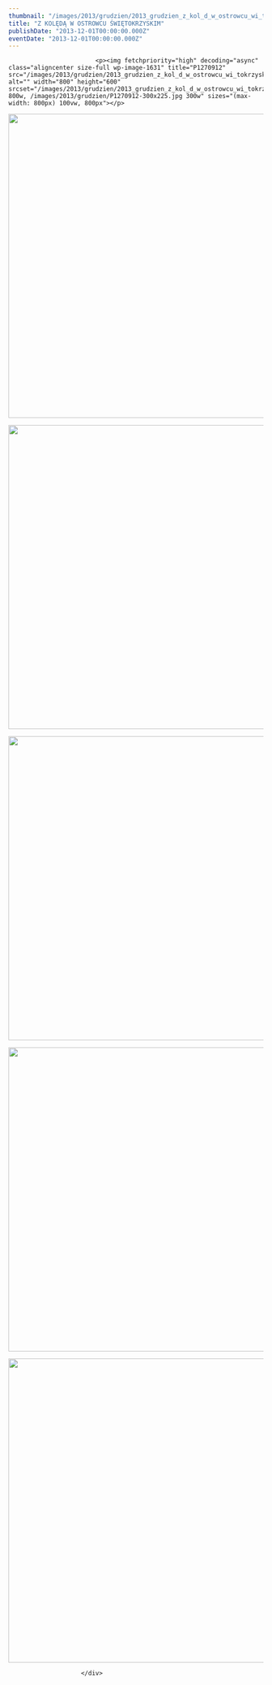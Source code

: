 ```yaml
---
thumbnail: "/images/2013/grudzien/2013_grudzien_z_kol_d_w_ostrowcu_wi_tokrzyskim_2013_12_z_kol_d_w_ostrowcu_wi_tokrzyskim_P1270912.jpg"
title: "Z KOLĘDĄ W OSTROWCU ŚWIĘTOKRZYSKIM"
publishDate: "2013-12-01T00:00:00.000Z"
eventDate: "2013-12-01T00:00:00.000Z"
---
```


<div class="entry-content">
							
							<p><img fetchpriority="high" decoding="async" class="aligncenter size-full wp-image-1631" title="P1270912" src="/images/2013/grudzien/2013_grudzien_z_kol_d_w_ostrowcu_wi_tokrzyskim_2013_12_z_kol_d_w_ostrowcu_wi_tokrzyskim_P1270912.jpg" alt="" width="800" height="600" srcset="/images/2013/grudzien/2013_grudzien_z_kol_d_w_ostrowcu_wi_tokrzyskim_2013_12_z_kol_d_w_ostrowcu_wi_tokrzyskim_P1270912.jpg 800w, /images/2013/grudzien/P1270912-300x225.jpg 300w" sizes="(max-width: 800px) 100vw, 800px"></p>
<p><img decoding="async" class="aligncenter size-full wp-image-1628" title="P1270824" src="/images/2013/grudzien/2013_grudzien_z_kol_d_w_ostrowcu_wi_tokrzyskim_2013_12_z_kol_d_w_ostrowcu_wi_tokrzyskim_P1270824.jpg" alt="" width="800" height="600" srcset="/images/2013/grudzien/2013_grudzien_z_kol_d_w_ostrowcu_wi_tokrzyskim_2013_12_z_kol_d_w_ostrowcu_wi_tokrzyskim_P1270824.jpg 800w, /images/2013/grudzien/P1270824-300x225.jpg 300w" sizes="(max-width: 800px) 100vw, 800px"></p>
<p><img decoding="async" class="aligncenter size-full wp-image-1629" title="P1270894" src="/images/2013/grudzien/2013_grudzien_z_kol_d_w_ostrowcu_wi_tokrzyskim_2013_12_z_kol_d_w_ostrowcu_wi_tokrzyskim_P1270894.jpg" alt="" width="800" height="600" srcset="/images/2013/grudzien/2013_grudzien_z_kol_d_w_ostrowcu_wi_tokrzyskim_2013_12_z_kol_d_w_ostrowcu_wi_tokrzyskim_P1270894.jpg 800w, /images/2013/grudzien/P1270894-300x225.jpg 300w" sizes="(max-width: 800px) 100vw, 800px"></p>
<p><img loading="lazy" decoding="async" class="aligncenter size-full wp-image-1630" title="P1270899" src="/images/2013/grudzien/2013_grudzien_z_kol_d_w_ostrowcu_wi_tokrzyskim_2013_12_z_kol_d_w_ostrowcu_wi_tokrzyskim_P1270899.jpg" alt="" width="800" height="600" srcset="/images/2013/grudzien/2013_grudzien_z_kol_d_w_ostrowcu_wi_tokrzyskim_2013_12_z_kol_d_w_ostrowcu_wi_tokrzyskim_P1270899.jpg 800w, /images/2013/grudzien/P1270899-300x225.jpg 300w" sizes="(max-width: 800px) 100vw, 800px"></p>
<p><img loading="lazy" decoding="async" class="aligncenter size-full wp-image-1632" title="P1270804" src="/images/2013/grudzien/2013_grudzien_z_kol_d_w_ostrowcu_wi_tokrzyskim_2013_12_z_kol_d_w_ostrowcu_wi_tokrzyskim_P12708041.jpg" alt="" width="800" height="600" srcset="/images/2013/grudzien/2013_grudzien_z_kol_d_w_ostrowcu_wi_tokrzyskim_2013_12_z_kol_d_w_ostrowcu_wi_tokrzyskim_P12708041.jpg 800w, /images/2013/grudzien/P12708041-300x225.jpg 300w" sizes="(max-width: 800px) 100vw, 800px"></p>
<p><img loading="lazy" decoding="async" class="aligncenter size-full wp-image-1627" title="P1270806" src="/images/2013/grudzien/2013_grudzien_z_kol_d_w_ostrowcu_wi_tokrzyskim_2013_12_z_kol_d_w_ostrowcu_wi_tokrzyskim_P1270806.jpg" alt="" width="800" height="600" srcset="/images/2013/grudzien/2013_grudzien_z_kol_d_w_ostrowcu_wi_tokrzyskim_2013_12_z_kol_d_w_ostrowcu_wi_tokrzyskim_P1270806.jpg 800w, /images/2013/grudzien/P1270806-300x225.jpg 300w" sizes="(max-width: 800px) 100vw, 800px"></p>
						
						</div>
